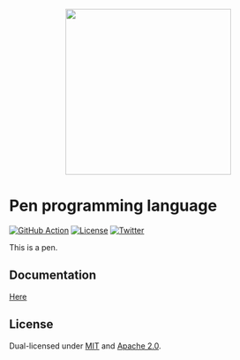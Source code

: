 <p align="center"><img width="300px" src="https://pen-lang.org/favicon.svg" /></p>

# Pen programming language

[![GitHub Action](https://img.shields.io/github/workflow/status/pen-lang/pen/test?style=flat-square)](https://github.com/pen-lang/pen/actions)
[![License](https://img.shields.io/badge/license-MIT%20%2B%20Apache%202.0-yellow?style=flat-square)](LICENSE.md)
[![Twitter](https://img.shields.io/badge/twitter-%40pen__language-blue?style=flat-square)](https://twitter.com/pen_language)

This is a pen.

## Documentation

[Here](https://pen-lang.org)

## License

Dual-licensed under [MIT](LICENSE-MIT) and [Apache 2.0](LICENSE-APACHE).
